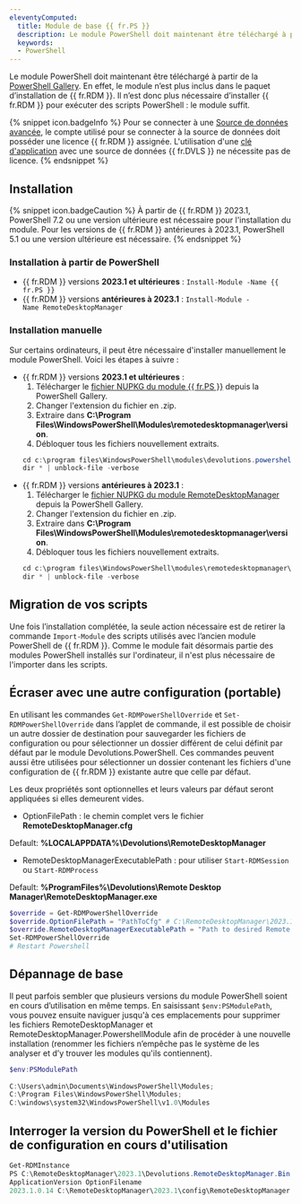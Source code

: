 ```yaml
---
eleventyComputed:
  title: Module de base {{ fr.PS }}
  description: Le module PowerShell doit maintenant être téléchargé à partir de la PowerShell Gallery. En effet, le module n’est plus inclus dans le paquet d’installation de {{ fr.RDM }}.
  keywords: 
  - PowerShell
---
```

Le module PowerShell doit maintenant être téléchargé à partir de la [PowerShell Gallery](https://www.powershellgallery.com/packages/Devolutions.PowerShell/). En effet, le module n’est plus inclus dans le paquet d’installation de {{ fr.RDM }}. Il n’est donc plus nécessaire d’installer {{ fr.RDM }} pour exécuter des scripts PowerShell : le module suffit. 

{% snippet icon.badgeInfo %}
Pour se connecter à une [Source de données avancée](/fr/rdm/windows/data-sources/data-sources-types/advanced-data-sources/), le compte utilisé pour se connecter à la source de données doit posséder une licence {{ fr.RDM }} assignée. L'utilisation d'une [clé d'application](/fr/server/web-interface/administration/security-management/applications/) avec une source de données {{ fr.DVLS }} ne nécessite pas de licence. 
{% endsnippet %}

## Installation
{% snippet icon.badgeCaution %}
À partir de {{ fr.RDM }} 2023.1, PowerShell 7.2 ou une version ultérieure est nécessaire pour l'installation du module. Pour les versions de {{ fr.RDM }} antérieures à 2023.1, PowerShell 5.1 ou une version ultérieure est nécessaire.
{% endsnippet %}

### Installation à partir de PowerShell
* {{ fr.RDM }} versions **2023.1 et ultérieures** :
`Install-Module -Name {{ fr.PS }}`
* {{ fr.RDM }} versions **antérieures à 2023.1** :
`Install-Module -Name RemoteDesktopManager`

### Installation manuelle
Sur certains ordinateurs, il peut être nécessaire d'installer manuellement le module PowerShell. Voici les étapes à suivre : 
* {{ fr.RDM }} versions **2023.1 et ultérieures** :
  1. Télécharger le [fichier NUPKG du module {{ fr.PS }}](https://www.powershellgallery.com/packages/Devolutions.PowerShell/) depuis la PowerShell Gallery.
  1. Changer l'extension du fichier en .zip.
  1. Extraire dans **C:\Program Files\WindowsPowerShell\Modules\remotedesktopmanager\version**.
  1. Débloquer tous les fichiers nouvellement extraits. 
  ```powershell
  cd c:\program files\WindowsPowerShell\modules\devolutions.powershell\<version>
  dir * | unblock-file -verbose
  ```
* {{ fr.RDM }} versions **antérieures à 2023.1** : 
  1. Télécharger le [fichier NUPKG du module RemoteDesktopManager](https://www.powershellgallery.com/packages/RemoteDesktopManager) depuis la PowerShell Gallery.
  1. Changer l'extension du fichier en .zip.
  1. Extraire dans **C:\Program Files\WindowsPowerShell\Modules\remotedesktopmanager\version**.
  1. Débloquer tous les fichiers nouvellement extraits.
  ```powershell
  cd c:\program files\WindowsPowerShell\modules\remotedesktopmanager\<version>
  dir * | unblock-file -verbose
  ```

## Migration de vos scripts
Une fois l’installation complétée, la seule action nécessaire est de retirer la commande `Import-Module` des scripts utilisés avec l’ancien module PowerShell de {{ fr.RDM }}. Comme le module fait désormais partie des modules PowerShell installés sur l'ordinateur, il n'est plus nécessaire de l'importer dans les scripts.

## Écraser avec une autre configuration (portable)
En utilisant les commandes `Get-RDMPowerShellOverride` et `Set-RDMPowerShellOverride` dans l’applet de commande, il est possible de choisir un autre dossier de destination pour sauvegarder les fichiers de configuration ou pour sélectionner un dossier différent de celui définit par défaut par le module Devolutions.PowerShell. Ces commandes peuvent aussi être utilisées pour sélectionner un dossier contenant les fichiers d'une configuration de {{ fr.RDM }} existante autre que celle par défaut.  

Les deux propriétés sont optionnelles et leurs valeurs par défaut seront appliquées si elles demeurent vides.  

* OptionFilePath : le chemin complet vers le fichier **RemoteDesktopManager.cfg**  

Default: **%LOCALAPPDATA%\Devolutions\RemoteDesktopManager**  

* RemoteDesktopManagerExecutablePath : pour utiliser `Start-RDMSession` ou `Start-RDMProcess`  

Default: **%ProgramFiles%\Devolutions\Remote Desktop Manager\RemoteDesktopManager.exe**  
```powershell
$override = Get-RDMPowerShellOverride
$override.OptionFilePath = "PathToCfg" # C:\RemoteDesktopManager\2023.1\config\RemoteDesktopManager.cfg
$override.RemoteDesktopManagerExecutablePath = "Path to desired Remote Desktop Manager version" # C:\RemoteDesktopManager\2023.1\Devolutions.RemoteDesktopManager.Bin.2023.1.11.0\RemoteDesktopManager64.exe
Set-RDMPowerShellOverride
# Restart Powershell
```

## Dépannage de base
Il peut parfois sembler que plusieurs versions du module PowerShell soient en cours d’utilisation en même temps. En saisissant `$env:PSModulePath`, vous pouvez ensuite naviguer jusqu'à ces emplacements pour supprimer les fichiers RemoteDesktopManager et RemoteDesktopManager.PowershellModule afin de procéder à une nouvelle installation (renommer les fichiers n’empêche pas le système de les analyser et d’y trouver les modules qu'ils contiennent). 
```powershell
$env:PSModulePath  
  
C:\Users\admin\Documents\WindowsPowerShell\Modules;
C:\Program Files\WindowsPowerShell\Modules;
C:\windows\system32\WindowsPowerShell\v1.0\Modules
```

## Interroger la version du PowerShell et le fichier de configuration en cours d'utilisation 
```powershell
Get-RDMInstance
PS C:\RemoteDesktopManager\2023.1\Devolutions.RemoteDesktopManager.Bin.2023.1.11.0> Get-RDMInstance
ApplicationVersion OptionFilename
2023.1.0.14 C:\RemoteDesktopManager\2023.1\config\RemoteDesktopManager.cfg
```
